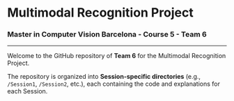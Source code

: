 # Multimodal Recognition Project
### Master in Computer Vision Barcelona - Course 5 - Team 6

---

Welcome to the GitHub repository of **Team 6** for the Multimodal Recognition Project.

The repository is organized into **Session-specific directories** (e.g., `/Session1`, `/Session2`, etc.), each containing the code and explanations for each Session.
